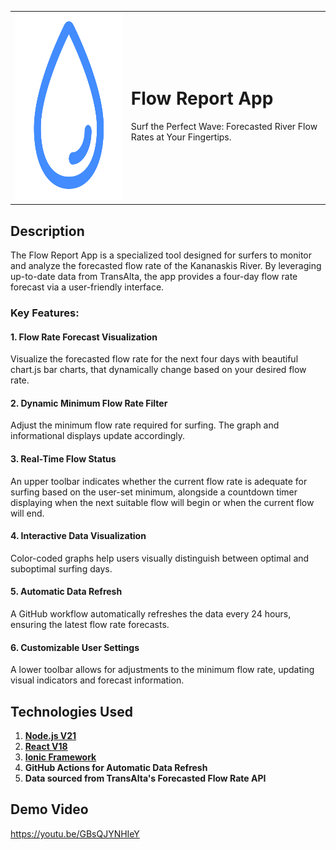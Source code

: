 <table style="border-collapse: collapse; border: none;">
  <tr>
    <td style="border: none;">
      <img src="https://github.com/alexdalgleishmorel/flow-report/blob/main/src/water-outline-modified-modified.png" alt="alt text" width="300" height="300">
    </td>
    <td style="border: none;">
      <h1>Flow Report App</h1>
      <p>Surf the Perfect Wave: Forecasted River Flow Rates at Your Fingertips.</p>
    </td>
  </tr>
</table>

## Description
The Flow Report App is a specialized tool designed for surfers to monitor and analyze the forecasted flow rate of the Kananaskis River.
By leveraging up-to-date data from TransAlta, the app provides a four-day flow rate forecast via a user-friendly interface.

### Key Features:
#### 1. **Flow Rate Forecast Visualization**
Visualize the forecasted flow rate for the next four days with beautiful chart.js bar charts, that dynamically change based on your desired flow rate.
#### 2. **Dynamic Minimum Flow Rate Filter**
Adjust the minimum flow rate required for surfing. The graph and informational displays update accordingly.
#### 3. **Real-Time Flow Status**
An upper toolbar indicates whether the current flow rate is adequate for surfing based on the user-set minimum, alongside a countdown timer displaying when the next suitable flow will begin or when the current flow will end.
#### 4. **Interactive Data Visualization**
Color-coded graphs help users visually distinguish between optimal and suboptimal surfing days.
#### 5. **Automatic Data Refresh**
A GitHub workflow automatically refreshes the data every 24 hours, ensuring the latest flow rate forecasts.
#### 6. **Customizable User Settings**
A lower toolbar allows for adjustments to the minimum flow rate, updating visual indicators and forecast information.

## Technologies Used
1. **[Node.js V21](https://nodejs.org/en)**
2. **[React V18](https://react.dev/)**
3. **[Ionic Framework](https://ionicframework.com/)**
4. **GitHub Actions for Automatic Data Refresh**
5. **Data sourced from TransAlta's Forecasted Flow Rate API**

## Demo Video
https://youtu.be/GBsQJYNHIeY
